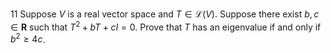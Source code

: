 11 Suppose $V$ is a real vector space and $T \in \mathcal{L}(V)$. Suppose there exist $b, c \in \mathbf{R}$ such that $T^{2}+b T+c I=0$. Prove that $T$ has an eigenvalue if and only if $b^{2} \geq 4 c$.
